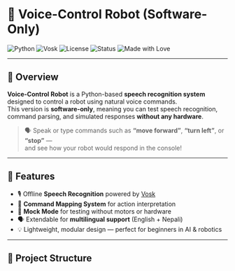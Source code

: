# 🤖 Voice-Control Robot (Software-Only)

![Python](https://img.shields.io/badge/Python-3.10+-blue.svg)
![Vosk](https://img.shields.io/badge/SpeechRecognition-Vosk-brightgreen.svg)
![License](https://img.shields.io/badge/License-MIT-yellow.svg)
![Status](https://img.shields.io/badge/Hardware-Coming_Soon-lightgrey.svg)
![Made with Love](https://img.shields.io/badge/Made%20with-%E2%9D%A4-red)

---

## 🧭 Overview
**Voice-Control Robot** is a Python-based **speech recognition system** designed to control a robot using natural voice commands.  
This version is **software-only**, meaning you can test speech recognition, command parsing, and simulated responses **without any hardware**.

> 🗣️ Speak or type commands such as **“move forward”**, **“turn left”**, or **“stop”** —  
> and see how your robot would respond in the console!

---

## 🌟 Features
- 🎙️ Offline **Speech Recognition** powered by [Vosk](https://alphacephei.com/vosk/)
- 🧩 **Command Mapping System** for action interpretation
- 🧪 **Mock Mode** for testing without motors or hardware
- 🗣️ Extendable for **multilingual support** (English + Nepali)
- 💡 Lightweight, modular design — perfect for beginners in AI & robotics

---

## 🧱 Project Structure
